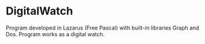 # DigitalWatch
 
Program developed in Lazarus (Free Pascal) with built-in libraries Graph and Dos.
Program works as a digital watch.

